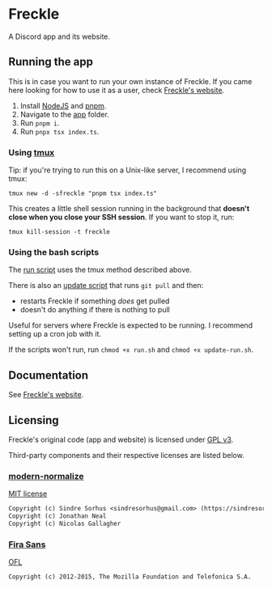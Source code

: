 # Freckle

A Discord app and its website.

## Running the app

This is in case you want to run your own instance of Freckle.
If you came here looking for how to use it as a user, check [Freckle's website](https://add1tive.github.io/freckle/).

1. Install [NodeJS](https://nodejs.org/) and [pnpm](https://pnpm.io/).
2. Navigate to the [app](./app) folder.
3. Run `pnpm i`.
4. Run `pnpx tsx index.ts`.

### Using [tmux](https://github.com/tmux/tmux/wiki)

Tip: if you're trying to run this on a Unix-like server, I recommend using tmux:

`tmux new -d -sfreckle "pnpm tsx index.ts"`

This creates a little shell session running in the background that **doesn't close when you close your SSH session**.
If you want to stop it, run:

`tmux kill-session -t freckle`

### Using the bash scripts

The [run script](./app/run.sh) uses the tmux method described above.

There is also an [update script](./app/update-run.sh) that runs `git pull` and then:

* restarts Freckle if something *does* get pulled
* doesn't do anything if there is nothing to pull

Useful for servers where Freckle is expected to be running. I recommend setting up a cron job with it.

If the scripts won't run, run `chmod +x run.sh` and `chmod +x update-run.sh`.

## Documentation

See [Freckle's website](https://add1tive.github.io/freckle/).

## Licensing

Freckle's original code (app and website) is licensed under [GPL v3](./LICENSE).

Third-party components and their respective licenses are listed below.

### [modern-normalize](https://github.com/sindresorhus/modern-normalize)

[MIT license](./web/static/styles/modern-normalize/license)

```txt
Copyright (c) Sindre Sorhus <sindresorhus@gmail.com> (https://sindresorhus.com)
Copyright (c) Jonathan Neal
Copyright (c) Nicolas Gallagher
```

### [Fira Sans](https://fonts.google.com/specimen/Fira+Sans)

[OFL](./web/static/fonts/fira-sans-v17-latin/OFL.txt)

```txt
Copyright (c) 2012-2015, The Mozilla Foundation and Telefonica S.A.
```
